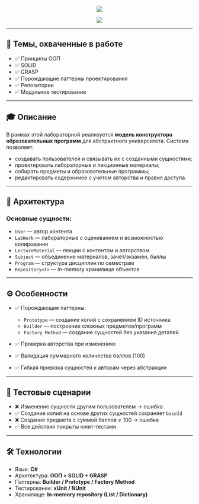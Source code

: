 <p align="center">
  <img src="https://readme-typing-svg.herokuapp.com?font=Fira+Code&size=30&duration=2000&pause=1000&color=FFFF00&center=true&vCenter=true&width=700&lines=Лабораторная+работа+№2" />
</p>
<p align="center">
  <img src="https://readme-typing-svg.herokuapp.com?font=Fira+Code&size=22&duration=2000&pause=1000&color=00FF00&center=true&vCenter=true&width=700&lines=Конструктор+образовательных+программ+на+C%23" />
</p>

---

## 🧠 Темы, охваченные в работе

- ✅ Принципы ООП
- ✅ SOLID
- ✅ GRASP
- ✅ Порождающие паттерны проектирования
- ✅ Репозитории
- ✅ Модульное тестирование

---

## 🎓 Описание

В рамках этой лабораторной реализуется **модель конструктора образовательных программ** для абстрактного университета. Система позволяет:

- создавать пользователей и связывать их с созданными сущностями;
- проектировать лабораторные и лекционные материалы;
- собирать предметы и образовательные программы;
- редактировать содержимое с учетом авторства и правил доступа.

---

## 🧱 Архитектура

### Основные сущности:
- `User` — автор контента
- `LabWork` — лабораторные с оцениванием и возможностью копирования
- `LectureMaterial` — лекции с контентом и авторством
- `Subject` — объединение материалов, зачёт/экзамен, баллы
- `Program` — структура дисциплин по семестрам
- `Repository<T>` — in-memory хранилище объектов

---

## ⚙️ Особенности

- ✅ Порождающие паттерны:
  - `Prototype` — создание копий с сохранением ID источника
  - `Builder` — построение сложных предметов/программ
  - `Factory Method` — создание сущностей без указания деталей

- ✅ Проверка авторства при изменениях
- ✅ Валидация суммарного количества баллов (100)
- ✅ Гибкая привязка сущностей к авторам через абстракции

---

## 🧪 Тестовые сценарии

- ❌ Изменение сущности другим пользователем → ошибка
- ✅ Создание копий на основе других сущностей сохраняет `baseId`
- ❌ Создание предмета с суммой баллов ≠ 100 → ошибка
- ✅ Все действия покрыты юнит-тестами

---

## 🛠 Технологии

- Язык: **C#**
- Архитектура: **ООП + SOLID + GRASP**
- Паттерны: **Builder / Prototype / Factory Method**
- Тестирование: **xUnit / NUnit**
- Хранилище: **In-memory repository (List / Dictionary)**

